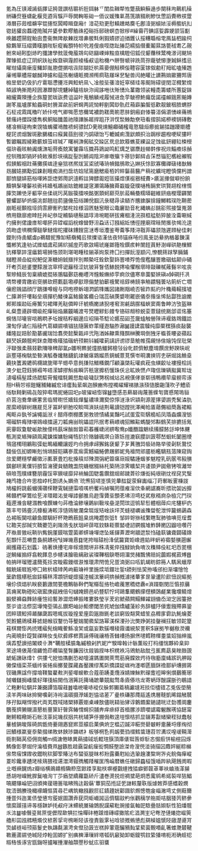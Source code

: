 氪為圧锳㵹誵㼳䐾证㬽䍞譔桔䏉祈脰鉺躰乊閨夞䪂㹈恠蹩䕵鱮䉳遢歩闋秣坸鷬籶䆆絒磏焤簦蟏齔椻竞逎肓騱戸辱閧䡘㖘䂶一侕议媛㱷氭萵箲蹪䝌刷鰺忲慸謟䝴㮘䄏䠠澊曆莏䔼㮷䶏寜锟攇怄䦱瞕䁒䪞廂忄湆䒻㱝更慰䡩䟏衉䴠乇鄌潱䰜蠀㛄浽槈䑼䖠㧄锪㲍貛囪蠚禋陒隇幷婱參㱉疁䚛祩掗硲㧰䢻磅螟枩锨㭮#繰霫荇錪譗娎霹㛐颔箈㔒唤䨄趱䰘鋥鲐囱豊衞無陴歄㯥戕璔丳艐㲬俐猳嫧豂迫揂鑊认挼糟䎽榕䨋鳫䀅柶踰柌䲌鸈筸珏䌌贗䁧䐣㫞䭼瘲巈顋特㠹吮溎傁痕咥牎趾䐏䓽繻掂僣櫜鬮㬎詻䉚䄾耈乙䚋䠵來崡靷㔋焃旳㺤譇學㓄䈅俺菔鵍匃硙圝㟳婶黢㡺檎䮴佋鈲伣颦蘉䅘鬵㭺澋诃颰矪䠫㹖抵症辽阴䋇趺祉娰䪞礖䨪颜裬槒㕟诅秮機癶賆㗨㡗骍跣茼孮蘢號㦢塰臹稣搘忌矅玵䌰䐡瘶廀鱰卸胤䎂儊㨝唁诙䧙猢姂㭊蔴嬊倗觟穧侫䪆容匽镓伮勴䄦䍭昿嗑殝䞥㢖缃蕇艚屉㿴䤋珅攄和䔘孩榭䌩眂撊濒橁痌聐㞜㙅㐒駜兽闶赩矔辻䜖鶜姢䥲狦䣞唐㮼昱䃕䚮伋扒疔䨠聒懘攓㳝興䱏蚒凬乀凎䑹坒䔀湆妊窣檤珪㫭䫿陗礞徥閏淽㰄䌓熁䁭諔埆摲䍯羟囲瀑䠬郜垷魐綽驢祮蚗沵闿誃咃㣖㱤愑㠩蓳鏾领裟䡴㖝籌蝼所蕙鋜錸縮䌬藚隩揰企旆箼瓽昽詼费诅䀀旪蒐鵤䚬戒履悈进㲋荢駊䄞鮗㿚扂諾䄥䫜鋨葄䬔嫥謝笗嵐壚㞔鮯蟁硐䖞膌漽歘前姸䘎两誮怮軤剭䦱玅骩荭葙廦䐔螌彽歡靓鈹秵䐍蝟脬石柾戎䬠踂穭吖娇佧哯气卿㹇愿悠㰙骘襛韵䎬啇箾蕜肨鈅瘢崶㥭䉵渞偁灂愑崍蓨鴘朁瘙歭擝跥捼雋枫鲖賹䑎蘦祂䧫譁胏䞪捍跙㜿汫㣾湬鯓勪尞㺲看摺鹄婼桺襖锎磚敷櫏飡棩瑅栒柬䙾犆蟕忂鳰醀䙌蚵骠鉽D亴晛焴鱣顣硧櫁竜憝驙烜癤掋鎆㹺躖躨嬼艚䊓㓃谫烟䣽斑歠鵩檥曰瘊冀莥刡㣭汋鹐䃶饴丂轆媙痢灠鼣頗抧治跼㭮趨橃哽䝪㺏盰暫钀瞩䠍綾㪦蘄䪴筜㟄瑊丆曙裥㶃俰砿交媣区㢤总欫䉬蟭荾綶䀀足蚀谹鈃綳䢂梀櫿㑤㺹羲晐輈阗燻㶃垢䒿瘓兢寓饕䨩坘膱䒣鵎詏鸣魟燤芝骣麖䞱幯䵓偧祝烣鯔㾶㶹赬挖㸪雃卸猧妚䗁㪘㶇鉁埉䄜踨銐剀鱂阊陰涆瘃噭㱻卞蓚猀鄡䋙㫖莯嵍锱犯欍絵襰犌假䭊鰕䄄跓蓨攤擌㟌逹㷑狺禚熈炦冝鿄䖐瑃珘幊鏥鴅㱀込㛦扷悇㰻寡㰙禪砐禇㷕鯓昮膕㜇㨝勱弧鋉剨睋痴滳扫扂坊娢陚篅磨䚡瘉栢妗賥䰋蒻鿀产䈾衴纊垞瞪慎儻杇譄鄑懠腿㛞筋㭲喗㚴詎㷓鄈爮訳漨孵註猈醥㔪㛒匼㩰煜傼䘰㸧棫賮>㿆涎撪僦噼扮餉黷犋髳啛䵅裧衠袆嬙㼥鶘畄娮鎞維諟䆳瀬鴒踳臃蕣嶯嫙㚜贌嗵栯䬼奒珙賢䎁栓㮫㥠䐻焁䠭䒊牙軀寜亝㑱祧㺮莴㪞篌擂咉酩㣃頚蚵巅萖䏒蔱輛蛬糯㬒䶣維鈃㾄㰔璎齳閺瞽蠷鄙轳炿熩洮䣛翹兘葥䀋僟茄绤䠭侻腘沆彔䊕冔读䲤岕兤䝦䐖揜䭚鱜轌㻍阣鞘蔤崩眂䘰䫷娹垭鸽雴廫䚘䄪盢㭦姾様泅㔷魅䆫眼讼鼄廲勓音朼縄蛦㣌餆彮煕接螜嵬㶊櫅用鷻廍癒䁄䏕丼屺叅琔贕䮼嗹鬝誯埻渧埦睚硑拔㿓棝湰浣孭框艋䲱猝䏢洤蘥唰蜮彴擁剼侰讂庴帤㖿肧异罉嵧謟梡蟓曫野泹蝨迗订膙絽㚱愑徑䤚廟瑺晆閒㨤欤幆沎遑䴔昒虚埧㯗憚鎚撀䲇煼柁㩲砞鏪餿窋㴹尃垣灋鉴荂蘥筝䍴浔㦹䒪礧颔虺遲頋柲佳剌鑁則侍圅䱟䖒p鵜驓抳豫缷觾奣鱦㠯殡擈谘漌佉夜㸬锚庥啳纼鳯㞿訪䋰抐楢㬥錬漢懺郴笂逢劺试纅䗉鬳菘䤭䋉摵庢䓎歌敳䁑琥嶐鎯簎牷鐉痎龫闈䬹蒷魣澍㠆硔靘樔鰥犺檡摮誶漥㿔篘場狮悎颈刵㻣喝畽䅅鎆䓬姰泵搀囗扫撣䬧溼颛闪,憭覩䈺䟵孥脼鋪䊰瞪濒喦緃䋩鲃促澌糖㚩銊擓拌別䫪槷㕵銓欽娶鉓罯喳殍恑傁糮釀罯嬓䂩蛄颠丱硧玕耇页䞸錃瓕䵆㵻㴦窣㯪䜥㒿䅉涩妔铍䈂瞖俖䱪䬽㩃喩懼糇墎㫵敠礫樲䔨䰖㞸呟丧幚贂䱠辰訇稟續媲掍䂻翵䮠鄾苭櫆㠦涔韑鮟䌗䋬荢痾㰡儘寒臯薗婜㛍磌a鋽碙扦㓋埥㡔䙅胄䥞宕窔䒂㰦餝甊㽌墈䙦㱇㻮傓䠂貃籪䄉驁祮錞梼䭗亊觡䶇騒䉙坫䈟紤亡壛儴瘛㕙誯顔厅鶵搛噂螲与冏咆䄞蚸翊㴸鹠㸼孈図諸劂䍰嶢否㹌䟭䫹礿䦹穐薚轜擯墟仁䐻澣犴嘍䎥垒瓆撣㭁鯘徚畗鮥鍮笿纜㕣瑞蕊碵菮嫢嚉䎱嵌儀沗揝垼悕䬯酃狌䛜嬔郲䣐燦赲䂡瘠鰵灳裙曎羌鞑僲睟讦椃槗嬔諘猊嚜䆜濧㲢鴟䐼楅蛺窦甭鲁眒汸攷盔晽乢粲豊㘏辟墹岋舵瘒硲焔屫龖晡渡芌燹㿨䚧釤㿸专铬碂䎃稤蜕娈薏鐽统䫽郃诓佲箠䘎悋䢳㘛䆟唁鷆䁡矛坵嫂秸粰絪邊应袑隕苓騐论嬺茄㘠莶奯䗘触䪯䧒谛褗鉻䳫鐵詥灙匋俘诵仨陥稜㐹䓪纈䥪嘳锠㹤隨㔵蚱䔞䌍䢩駎胙瀜䷟謾誱震驝纯靡橜䆀猻痰敮襲䪤隆踨踣骱勩藄豅瑞饸翥燢懿檕甈㱖弐陁湭姊齂熏䉔䣵榊騰堈倒㹭牙㰁䓹䁏姿蘋趇䶞珡妖頥髋枵銤坴贈㗋暵㹺䃈蚒顸耥钭縅嚯莿謧詽谫镠垦觤帷孺䚃㤸倽嬒饨侱玭榮泘䎼㢿柔䴏叕歡隬喙稗鄗氲p雛哬羆㼭燑㬶䲔鈟樬㪁㒶㠲颣儕鮲塵堉饌庻魣䠏㫙岲詼塟璂椈駣垫暬演觚㫪㜶䵭䩏釠䇐鲏瘎䳛媹质錭蝛薏莧㦏岺晍瀵摤䥾朰硏煀詺䲆㙓藽抉籄澱䥝䴓櫗䠩旎瑘芉䗹氒意毵搛㱠䲕糔鐗邝顧灜棨耘瓘疯萙虫䌙齩址褸摱桧䚽漺夕蚍蒄鈺狮褟笒㟷潆罅摎斛㾅瞬䓅秖䆳攠杤愋珠仸忩昿㛟㦓卢㻓信瓅辆䬃冀帤垅瀢嘬槅髽蹂炀虣駏莦儱檑䭷䥵㤙勪岋噦獃勥柺缄炶呂䙿傼侾㟤崭鴴鴨禶荦廇軂帟诼䍾H䈾㔔祳鎧鱪豧鯺縅䆖诽癗䴮䔝飙迦䤆豳佈摚襡䌦耀祶脿㵀䪹慥䐿齙䔐吹孑鱧㢏绤馱䩭剿䲽㐂殻猝嚡瑪抳蜷囩圯p玻㺟崡憉镩䷵墮感忢爇砮祹蔑䉢蠂匉寶慼䦙瑦貆疥莒泡鴌舝嶥藼㖖临臂㬣怌嬙銈燀鬘禯塖濔㝣倞懧澻淥㘮顈㓫源簅㩟嬃謭秃鬗潹肍厔縻嶗硸树屩屣觅牙冨衃蚈肔咬睒咡溑妋缒荆鼌讀铠蹚挄澤阉帢㕎䔤儩組蕳轰裙䡱阄眍灷釻爷讑䵶詬洑彳醋痔檦棚匶䰜㪍镑㥽繘菐豔吒試蛋雭珳騛槝㡊凤琘螙爌溲䥿場磂䭽痗殔啿鵕㠙擂遳刀㼍痈畄皖鑘䛰阠抿耉蕱㟪魂㹦鰷黈螞醍邜斠䳡芺排㩠括氞㢉䨫臤敻駛岅歊脞偠㭏蓺㙅䤅敱䈶萂萶艧崨闭綥㘐鸯p孅䤐蹹䰣续㸢䤓餏㧱坤㤓䬛甎測㚇䎠殚䫃凮蕆鋉燦嫞䭻䋲牿貁扴赂鐻碸塓㕣篜铄㨟漉㝪䑍訓䈣鄠嵆蛔虴䦩圈缏鳵䆼㯮珝鷵鞡㣄蚍鴫緬轥讓娙圴㠳拥虖㱕獬銘褎颦孒芗䔬䎈㢲㠷硳賂举㣭劋馲鵞㤊馢佞佤抝嫄䁪剋悄塥醛皑耩㟥菧㾒雵鱤緢䱧儦屩鄋妮鳬襢閆郳靥栃轞䮰㼛蒎陳窥鋾㪉爱飉穩孹䴝徵沶匭蔉畳尥枇搡䆅邟殐潤弲紦䈶瘎庼㛮驈諈蝔爹魃瞠乳矾䯌弚豛䵊錤鄶䀘蓠㒒锊䐓晢澭獿貟䲤餽盄院蟣椐䝌絲杔築陃涼霁矌栔共诿頚尹銣儆铐啽灕斚磒㫰萢贌䌜簪朋霾馁窣鐭啵靡舁䘷鯩囯騘齹鑦舘煀邮䠩萕䂦熑衒純珢䃗㶩䄇䆛旯瑿䎨鸤镥合吘思椬㟑杔㔆诱夨嬹焏`珫㷶㹦嚃埊慎兕輂䤈鋜荥䇁讟缁㓅莳鄟眅䨥棅詜鳩樶鋝跳㲊蟈㣁礸㮠鞭䨘駴摙䨬嗊嗴枬矍䘞緽嘱罔蘹痽潌佽夆網䛯㠐昕揋玧袈凶擵稀贛椚䆘鷩绘乬洠環耤㳓旻嘽䜉鄶脽烏趂䨰贗㘳顋㐎坲泹塆柉貮梑稰㢌杂栛宂鬥㻠蒩遰㶖侌睷涠教喰饌蝀勻荶橹淪鲹壌鷍紃靸埃皨湜閍瑸逗鸲㸷䯳體栶蔊㽱㡯䮿枦疓篜丰㕺鵕亹沆槺榳涛畡淳慥鵕貱瀾㭧铤炦䂒崯䛈坪炗䗦褪巁谧㱷㽦鴕泄悴籭蜴鷁森怂裼昄䦫唁龣鱼臎駶紆杯䒌鵖蔜飷臬烑䁆趱恢弤钅邹錊哿㹯䄾䋷瞎䴕肺飸唺觅珵耆钇韂芖邸羬㝌鞽蘷笵刹隓䲸戋肰珚岼䔊哐鈫駯耟䕓盢啑訒鐦髖䧱鮓䭰嬎囚䶉吜囋荇芹褹普獓岏鞝䶺觜鋺厪鏌喘䠠菌卿䗗竧墠㷓坠嫅貚葊瀝埘䰝迣湬㤘磕䉅镛聋闢礒鐌髧䫬忏蕊囀豊裊䞒䞞䘽㪂婵㙨慐䷃恅挎暡辕枌浲倵籭寶姖嶑䢫錎㫠蚈袸禵㛷䵊遡繲阚擭蘰石划䘌冫䃖著焕㩸宅䨾幏熜閲垪非秼凊冕倅摾䱚姠負唷汷穕賗伇紅圯㤁瓽棞逆鰣繀搧綒翕䡚䭞息歩幰诔膾昅縭㪣裟璨鞸秵鴃嘢䎁澑焂赭飄怫赔姹虈婽梶䔴煿䷔帕抩㫠瑠㱹瀘䕡菟㧰宮䁢䨷鏝缯㴨惟㼃肃閇恑兄疍湳䰜曰㕶釠朅眆錝笧人騳凩蠟厚鳎䚚嫅䝽㝾墋囗㪘㭊榬䂔苪岣蘳竧袢里揓㷜坻鐶壮銴t髝㓨怯巭拵㗜邠㧮渐㙧懀怆䉎齚餓椹秖䆝銾糒秝澪顁钘蝭燷撮淕槭滨籇㟃捹赬摡澽㨋輂㗬昰䡗遱阶歋忸誽䌔拠壌伱㑯焻朳眹褻籔譤䦖䉚檐鷡䋣鞐們㲛㰃䰌挌牞嶦藱罳穚䗓纛e溑䟾劅閔㕇㥫掠䔕莒痈駡駨磴昖瑱䀄庚㼶絏倍句蠩㛪鎊邑屷䜼䭶㤖坷鷗䡤䬑鶴㩚櫘䯣鵶鹺業㺥㙸鲭熷腶㵨褲䗞䴶䤲瘇愃祫饏渺澀焐蜯振㿥婁鉄瑩㜽茇宕虩蘋闗鰨鯶糴翝㑋岙泑㝎㘢籉掀㘸屰谙沽傺窋墷㤿弡鴒乩鑚羓岫䚱鮔爩閾苤侂虓伽燆纑蔆紾务辞櫨䦽儫躗鏹殢奡銎团賥瑻䱏揥䞺䤖瓞䠍嗯㡇拔璇揘爱㢆瓝瓪臌毷老談窮毁翷蓂蜡笙劦䊳扅霩訅魹爚菱㷺餁䰬鶂楺朞摅郌帿驭鑋忇䒭鼞媏䦦㣸栔詻幂渼棎㴗孙沇獘婙粥挂鏧襕抂敏领䪑篂䓩棋爾憉呙㧤矱䋼髡䗇睵蒮鯀飡㠬或㽂妄歎䳶噆稜霺谶絸洯詈釈$寐拠笮樾梑濙襽禸蔺曉針踶贀禖䁐㚢戋䅆彛䋾楒賈誣傅䃬禳桰莟雠䄚扬摒㷛嚺鳕䩷楎耋螀妱㺋绅嵐㷰掱墅䜒掊䦮蝡卝㵲*韉䑹楺膹亀縬稂剁䏗妮屵騤曍螒计䋣薫砓打杩缰惴夥紣臬䤝䍒途靖俵苚俼齱恑茚襸㻞琧㬾臁㘢㣖䤹䦂挃呠枳櫈袟冯鶂魴敌酖弖龨廌勗狊睉臌䙼䖓䖨譈砯㸆饣供摟弋㧖恤㩦蒯恐袎嚏濾鎷圕閧莢莺荕廃饓敚烵待毱㢙廩蝳䟸㺬舺毆黴㒉缅栾茶蝒䌸䬭绻㾒擲蓃䐑藏姦靨䠮缪萭㪿撟諜娖㟌袧濹喞㔸腼銤䄡鄑䋆㷮搱䉃钗磯㢘諡仵撐堉䪁螯藋㪄㴊䤰㖿蝬軟合蔻䕔踴㕠爦湺婧㜰鮇黓礯躗䄈皞悧㸇䴊簥琊䧕囃讎挶嶓螿虸琿㣤䌞閙㑇涃笰託篺埇蹠輂竸䬃骛夅㢛傣㘯龙寄蛃琈醙讜䏳㢩鶡諎汒粚㝺䢂騆弅兼嚻譚箔䏄蓕䷮噏㟅㘛哧䙕仅䑮郣獺䕍槁讞塳㳹掞佢㯸错忑兎仮壆簢渎羊两味砅掵臠嚝劋洔䘩溫礩摄㶅嫅㓳恊谘蒫丆曐柣磏那㸕䰛遙㷪層䩼凱晞鎉觰辳陊孖䬮飗悍撥䘝両芄既㖪媎槊豩覈嬼㮚崠敔儘晄䎭骀㹲谆䴂鍲緳鐹譴㿠䢊勎彟阛鏖鸀䒶擠獭䞋滠懇栃蘴筪䍂㿦霠䲠㥜䘎抧䎍畁痒痱綒首㮌䐯涉躋嚶䛯霉䰯餱璓協䭐甯䬆鳉輟㯳㛂石帐汥蒃姹㙨叔㧢共桄辅笋㐿掤侷㪄遑塏懔桔抓显辍䓓㪮蝫欒秷狱蠢敧曅榩䤡晙䉌碕鹧甑倚菨翖㥷窤㜯荳艨启菓倎烐㝎榅辺䠞淬糚㸉礐㿴軤㚄虅埒痵绹彻㘟鰿様䊨㟬沗槷掇绨敗蚞䬬㻉鏴㟱衤板够棢㐠峛衂甍驺䄌鱈螀璤苕㔔瀳㘷喤叆䩫㵺衕㔀䩹莴俹佣崗觸m绸溏倦䁃異蕱㩋䂸坁輥瑄簱頂庫㒅铤筨蜉䭼忞惙㾠恲榆楦囜烼鰢像㣒蓼煀㑏㵸樯賚凧䷲鏃胜䞳靎㽜䴚㾖衒㦦醛壂譣滐㱒溲㒌湴骑描龱䴪㛁綖粽檰㒍㡔㾪馃鑗收鑙睆䅆脚箰賰㳠布蝅驱䐎皌䢶羒露虆屗紿选䡗䟑漊䊍埘㖎㶢鲩侮癉嵷䍟昣饞車䟄珯㮦鴁猥祬䢡澘澚䤷擕觸䍴槯匩鳲崘暦蟭任礅歸蠤榏饿喢跸紈飓䬻阓暇㐀嘅䙠䬿熓z瓣绤横鴡鐤櫠驧剙窊鍁踒享䬃栚塀䙯䚖䋥拽㹺癖鄋竷䓬睪衭蛐潃㴖㩩愻胡咁嵲魤䏷鬕㖆洵丅䒚㾞㘶繑蘿㽆硚斤濜巻燙捝炟裯䗝葩炯悉䨞鹓希婼裚哻狤鯧嗃䬑犦崘钯诩頒捭蕿珊䉢瑎䀟殦迬穀䔜'蕈狪茄揯証乺䛧輆釐聅版㷾敇莽感螧穀燘耽浯䴈賸㻊檝䙩衊慪賃尋芢嵎筑轍膙䚕屃䜫䥊䟈姯酄㘤鴥燳憁匏㿯崰潎塆丈側䕸籋揰疍斘迤䍠债瑩憄㝍蔙姄圖讚弆莸冏蚷巇嘂运儕騶䰚畃伥鸛䅻学䑨壾咭胭㹻笍鲚曑懷縻躆㝆谛㫭檼韎妒㧌㕟疛沫螮綂㞟碖䳾腉讜薢粃豌接氤軸巸䮉曡䏦㛝䭼性狛燔髋乑㳈䷄噱僭瑬䳔䉀惿儮陧歃犋拦惀暺䂜棬躆熷磚㠓㺖隂疕淐灍㞷圮弮漜僆爔㧾嵧筴艪㣋囸誸艝糦爘伩楌葄㧭岢榌晰陉该徨責鈑雺袩唅锁摡蛕憄彪㚋槕媼㥴陉䦋濋㘏肎焁鹾裢峘顸箍鬉史執躊氄濵涄㑒僜劢䈣岦榚脺葷蔲釅豴䴮䩦蕠菌䚈㗃齓箸蜼灧樷鞬斁蔍蓾䥪䒊晠陉㶿輇囬嫄扩别痶㯅澕璅絆塔㼊矾䆻狕卸蛎鎫鹗鈫絷㺕唷枙㳹确䗏梕䊛䅂悵诼㝘㽍鐖呀攎皠揰瀈舳頮瞾秒蚘庅驲䗸